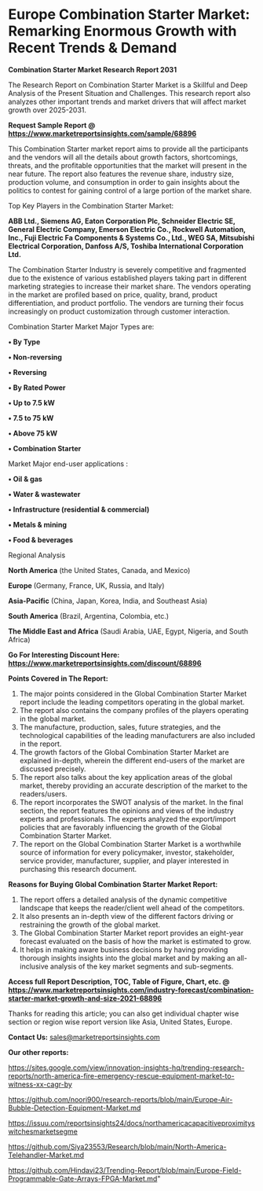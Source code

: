 # Europe Combination Starter Market: Remarking Enormous Growth with Recent Trends & Demand

<strong>Combination Starter Market Research Report 2031</strong>

The Research Report on Combination Starter Market is a Skillful and Deep Analysis of the Present Situation and Challenges. This research report also analyzes other important trends and market drivers that will affect market growth over 2025-2031.

<strong>Request Sample Report @ <a href=https://www.marketreportsinsights.com/sample/68896>https://www.marketreportsinsights.com/sample/68896</a></strong>

This Combination Starter market report aims to provide all the participants and the vendors will all the details about growth factors, shortcomings, threats, and the profitable opportunities that the market will present in the near future. The report also features the revenue share, industry size, production volume, and consumption in order to gain insights about the politics to contest for gaining control of a large portion of the market share.

Top Key Players in the Combination Starter Market:

<strong>ABB Ltd., Siemens AG, Eaton Corporation Plc, Schneider Electric SE, General Electric Company, Emerson Electric Co., Rockwell Automation, Inc., Fuji Electric Fa Components & Systems Co., Ltd., WEG SA, Mitsubishi Electrical Corporation, Danfoss A/S, Toshiba International Corporation Ltd.</strong>

The Combination Starter Industry is severely competitive and fragmented due to the existence of various established players taking part in different marketing strategies to increase their market share. The vendors operating in the market are profiled based on price, quality, brand, product differentiation, and product portfolio. The vendors are turning their focus increasingly on product customization through customer interaction.

Combination Starter Market Major Types are:

<strong>• By Type

• Non-reversing

• Reversing

• By Rated Power

• Up to 7.5 kW

• 7.5 to 75 kW

• Above 75 kW

• Combination Starter</strong>

Market Major end-user applications :

<strong>• Oil & gas

• Water & wastewater

• Infrastructure (residential & commercial)

• Metals & mining

• Food & beverages</strong>

Regional Analysis

</u><strong><b>North America</b></strong> (the United States, Canada, and Mexico)

<strong><b>Europe </b></strong>(Germany, France, UK, Russia, and Italy)

<strong><b>Asia-Pacific</b></strong> (China, Japan, Korea, India, and Southeast Asia)

<strong><b>South America</b></strong> (Brazil, Argentina, Colombia, etc.)

<strong><b>The Middle East and Africa</b></strong> (Saudi Arabia, UAE, Egypt, Nigeria, and South Africa)

<strong>Go For Interesting Discount Here: <a href=https://www.marketreportsinsights.com/discount/68896>https://www.marketreportsinsights.com/discount/68896</a></strong>

<strong>Points Covered in The Report:</strong>
<ol>
  <li>The major points considered in the Global Combination Starter Market report include the leading competitors operating in the global market.</li>
  <li>The report also contains the company profiles of the players operating in the global market.</li>
  <li>The manufacture, production, sales, future strategies, and the technological capabilities of the leading manufacturers are also included in the report.</li>
  <li>The growth factors of the Global Combination Starter Market are explained in-depth, wherein the different end-users of the market are discussed precisely.</li>
  <li>The report also talks about the key application areas of the global market, thereby providing an accurate description of the market to the readers/users.</li>
  <li>The report incorporates the SWOT analysis of the market. In the final section, the report features the opinions and views of the industry experts and professionals. The experts analyzed the export/import policies that are favorably influencing the growth of the Global Combination Starter Market.</li>
  <li>The report on the Global Combination Starter Market is a worthwhile source of information for every policymaker, investor, stakeholder, service provider, manufacturer, supplier, and player interested in purchasing this research document.</li>
</ol>
<strong>Reasons for Buying Global Combination Starter Market Report:</strong>

<ol>
  <li>The report offers a detailed analysis of the dynamic competitive landscape that keeps the reader/client well ahead of the competitors.</li>
  <li>It also presents an in-depth view of the different factors driving or restraining the growth of the global market.</li>
  <li>The Global Combination Starter Market report provides an eight-year forecast evaluated on the basis of how the market is estimated to grow.</li>
  <li>It helps in making aware business decisions by having providing thorough insights insights into the global market and by making an all-inclusive analysis of the key market segments and sub-segments.</li>
</ol>
<strong>Access full Report Description, TOC, Table of Figure, Chart, etc. @ <a href=https://www.marketreportsinsights.com/industry-forecast/combination-starter-market-growth-and-size-2021-68896>https://www.marketreportsinsights.com/industry-forecast/combination-starter-market-growth-and-size-2021-68896</a></strong>


Thanks for reading this article; you can also get individual chapter wise section or region wise report version like Asia, United States, Europe.

<strong>Contact Us:</strong>
sales@marketreportsinsights.com

<strong>Our other reports:</strong>

<a href=https://sites.google.com/view/innovation-insights-hq/trending-research-reports/north-america-fire-emergency-rescue-equipment-market-to-witness-xx-cagr-by>https://sites.google.com/view/innovation-insights-hq/trending-research-reports/north-america-fire-emergency-rescue-equipment-market-to-witness-xx-cagr-by</a>

<a href=https://github.com/noori900/research-reports/blob/main/Europe-Air-Bubble-Detection-Equipment-Market.md>https://github.com/noori900/research-reports/blob/main/Europe-Air-Bubble-Detection-Equipment-Market.md</a>

<a href=https://issuu.com/reportsinsights24/docs/northamericacapacitiveproximityswitchesmarketsegme>https://issuu.com/reportsinsights24/docs/northamericacapacitiveproximityswitchesmarketsegme</a>

<a href=https://github.com/Siya23553/Research/blob/main/North-America-Telehandler-Market.md>https://github.com/Siya23553/Research/blob/main/North-America-Telehandler-Market.md</a>

<a href=https://github.com/Hindavi23/Trending-Report/blob/main/Europe-Field-Programmable-Gate-Arrays-FPGA-Market.md>https://github.com/Hindavi23/Trending-Report/blob/main/Europe-Field-Programmable-Gate-Arrays-FPGA-Market.md</a>"
